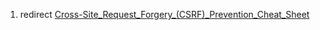 1.  redirect
    [Cross-Site_Request_Forgery_(CSRF)_Prevention_Cheat_Sheet](Cross-Site_Request_Forgery_\(CSRF\)_Prevention_Cheat_Sheet "wikilink")